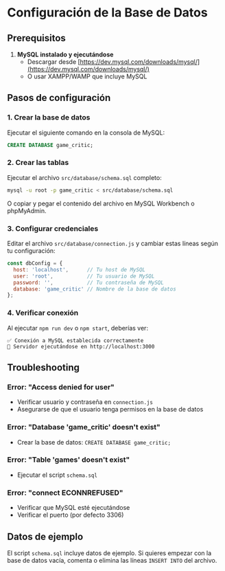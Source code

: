 # Configuración de la Base de Datos

## Prerequisitos

1. **MySQL instalado y ejecutándose**
   - Descargar desde [https://dev.mysql.com/downloads/mysql/](https://dev.mysql.com/downloads/mysql/)
   - O usar XAMPP/WAMP que incluye MySQL

## Pasos de configuración

### 1. Crear la base de datos

Ejecutar el siguiente comando en la consola de MySQL:

```sql
CREATE DATABASE game_critic;
```

### 2. Crear las tablas

Ejecutar el archivo `src/database/schema.sql` completo:

```bash
mysql -u root -p game_critic < src/database/schema.sql
```

O copiar y pegar el contenido del archivo en MySQL Workbench o phpMyAdmin.

### 3. Configurar credenciales

Editar el archivo `src/database/connection.js` y cambiar estas líneas según tu configuración:

```javascript
const dbConfig = {
  host: 'localhost',      // Tu host de MySQL
  user: 'root',           // Tu usuario de MySQL
  password: '',           // Tu contraseña de MySQL
  database: 'game_critic' // Nombre de la base de datos
};
```

### 4. Verificar conexión

Al ejecutar `npm run dev` o `npm start`, deberías ver:

```
✅ Conexión a MySQL establecida correctamente
🚀 Servidor ejecutándose en http://localhost:3000
```

## Troubleshooting

### Error: "Access denied for user"
- Verificar usuario y contraseña en `connection.js`
- Asegurarse de que el usuario tenga permisos en la base de datos

### Error: "Database 'game_critic' doesn't exist"
- Crear la base de datos: `CREATE DATABASE game_critic;`

### Error: "Table 'games' doesn't exist"
- Ejecutar el script `schema.sql`

### Error: "connect ECONNREFUSED"
- Verificar que MySQL esté ejecutándose
- Verificar el puerto (por defecto 3306)

## Datos de ejemplo

El script `schema.sql` incluye datos de ejemplo. Si quieres empezar con la base de datos vacía, comenta o elimina las líneas `INSERT INTO` del archivo.

